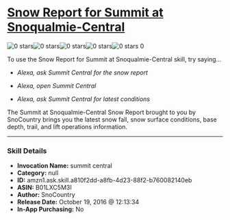 # [Snow Report for Summit at Snoqualmie-Central](http://alexa.amazon.com/#skills/amzn1.ask.skill.a810f2dd-a8fb-4d23-88f2-b760082140eb)
![0 stars](../../images/ic_star_border_black_18dp_1x.png)![0 stars](../../images/ic_star_border_black_18dp_1x.png)![0 stars](../../images/ic_star_border_black_18dp_1x.png)![0 stars](../../images/ic_star_border_black_18dp_1x.png)![0 stars](../../images/ic_star_border_black_18dp_1x.png) 0

To use the Snow Report for Summit at Snoqualmie-Central skill, try saying...

* *Alexa, ask Summit Central for the snow report*

* *Alexa, open Summit Central*

* *Alexa, ask Summit Central for latest conditions*

The Summit at Snoqualmie-Central Snow Report brought to you by SnoCountry brings you the latest snow fall, snow surface conditions,  base depth, trail, and lift operations information.

***

### Skill Details

* **Invocation Name:** summit central
* **Category:** null
* **ID:** amzn1.ask.skill.a810f2dd-a8fb-4d23-88f2-b760082140eb
* **ASIN:** B01LXC5M3I
* **Author:** SnoCountry
* **Release Date:** October 19, 2016 @ 12:13:34
* **In-App Purchasing:** No
